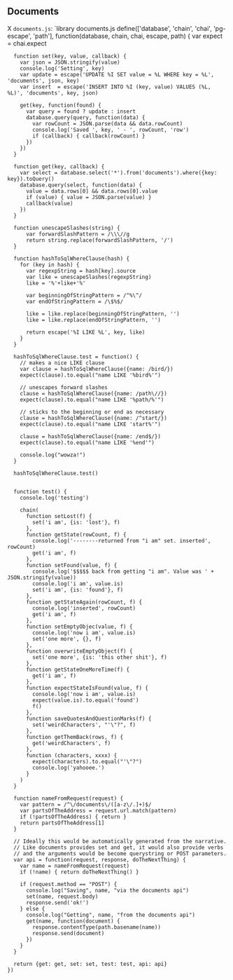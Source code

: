 Documents
---------

X `documents.js`:
`library documents.js
    define(['database', 'chain', 'chai', 'pg-escape', 'path'], function(database, chain, chai, escape, path) {
      var expect = chai.expect

      function set(key, value, callback) {
        var json = JSON.stringify(value)
        console.log('Setting', key)
        var update = escape('UPDATE %I SET value = %L WHERE key = %L', 'documents', json, key)
        var insert  = escape('INSERT INTO %I (key, value) VALUES (%L, %L)', 'documents', key, json)

        get(key, function(found) {
          var query = found ? update : insert
          database.query(query, function(data) {
            var rowCount = JSON.parse(data && data.rowCount)
            console.log('Saved ', key, ' - ', rowCount, 'row')
            if (callback) { callback(rowCount) }
          })
        })
      }

      function get(key, callback) {
        var select = database.select('*').from('documents').where({key: key}).toQuery()
        database.query(select, function(data) {
          value = data.rows[0] && data.rows[0].value
          if (value) { value = JSON.parse(value) }
          callback(value)
        })
      }

      function unescapeSlashes(string) {
          var forwardSlashPattern = /\\\//g
          return string.replace(forwardSlashPattern, '/')
      }

      function hashToSqlWhereClause(hash) {
        for (key in hash) {
          var regexpString = hash[key].source
          var like = unescapeSlashes(regexpString)
          like = '%'+like+'%'

          var beginningOfStringPattern = /^%\^/
          var endOfStringPattern = /\$%$/

          like = like.replace(beginningOfStringPattern, '')
          like = like.replace(endOfStringPattern, '')

          return escape('%I LIKE %L', key, like)
        }
      }

      hashToSqlWhereClause.test = function() {
        // makes a nice LIKE clause
        var clause = hashToSqlWhereClause({name: /bird/})
        expect(clause).to.equal("name LIKE '%bird%'")

        // unescapes forward slashes
        clause = hashToSqlWhereClause({name: /path\//})
        expect(clause).to.equal("name LIKE '%path/%'")

        // sticks to the beginning or end as necessary
        clause = hashToSqlWhereClause({name: /^start/})
        expect(clause).to.equal("name LIKE 'start%'")

        clause = hashToSqlWhereClause({name: /end$/})
        expect(clause).to.equal("name LIKE '%end'")

        console.log("wowza!")
      }

      hashToSqlWhereClause.test()


      function test() {
        console.log('testing')

        chain(
          function setLost(f) { 
            set('i am', {is: 'lost'}, f) 
          },
          function getState(rowCount, f) {
            console.log('--------returned from "i am" set. inserted', rowCount)
            get('i am', f)
          },
          function setFound(value, f) {
            console.log('$$$$$ back from getting "i am". Value was ' + JSON.stringify(value))
            console.log('i am', value.is)
            set('i am', {is: 'found'}, f)
          },
          function getStateAgain(rowCount, f) {
            console.log('inserted', rowCount)
            get('i am', f)
          },
          function setEmptyObjec(value, f) {
            console.log('now i am', value.is)
            set('one more', {}, f)
          },
          function overwriteEmptyObject(f) {
            set('one more', {is: 'this other shit'}, f)
          },
          function getStateOneMoreTime(f) {
            get('i am', f)
          },
          function expectStateIsFound(value, f) {
            console.log('now i am', value.is)
            expect(value.is).to.equal('found')
            f()
          },
          function saveQuotesAndQuestionMarks(f) {
            set('weirdCharacters', "'\"?", f)
          },
          function getThemBack(rows, f) {
            get('weirdCharacters', f)
          },
          function (characters, xxxx) {
            expect(characters).to.equal("'\"?")
            console.log('yahooee.')
          }
        )
      }

      function nameFromRequest(request) {
        var pattern = /^\/documents\/([a-z\/.]+)$/
        var partsOfTheAddress = request.url.match(pattern)
        if (!partsOfTheAddress) { return }
        return partsOfTheAddress[1]        
      }

      // Ideally this would be automatically generated from the narrative.
      // Like documents provides set and get, it would also provide verbs
      // and the arguments would be become querystring or POST parameters.
      var api = function(request, response, doTheNextThing) {
        var name = nameFromRequest(request)
        if (!name) { return doTheNextThing() }

        if (request.method == "POST") {
          console.log("Saving", name, "via the documents api")
          set(name, request.body)
          response.send('ok!')
        } else {
          console.log("Getting", name, "from the documents api")
          get(name, function(document) {
            response.contentType(path.basename(name))
            response.send(document)
          })
        }
      }

      return {get: get, set: set, test: test, api: api}
    })

